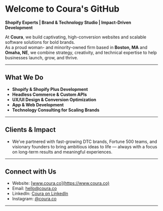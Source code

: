 # Welcome to Coura's GitHub

**Shopify Experts | Brand & Technology Studio | Impact-Driven Development**

At **Coura**, we build captivating, high-conversion websites and scalable software solutions for bold brands.  
As a proud woman- and minority-owned firm based in **Boston, MA** and **Omaha, NE**, we combine strategy, creativity, and technical expertise to help businesses launch, grow, and thrive.

---

## What We Do

- **Shopify & Shopify Plus Development**
- **Headless Commerce & Custom APIs**
- **UX/UI Design & Conversion Optimization**
- **App & Web Development**
- **Technology Consulting for Scaling Brands**

---

## Clients & Impact

- We’ve partnered with fast-growing DTC brands, Fortune 500 teams, and visionary founders to bring ambitious ideas to life — always with a focus on long-term results and meaningful experiences.
---

## Connect with Us

- Website: [www.coura.co](https://www.coura.co)
- Email: hello@coura.co
- LinkedIn: [Coura on LinkedIn](https://www.linkedin.com/company/coura-co/)
- Instagram: [@coura.co](https://www.instagram.com/coura.co/)

---
